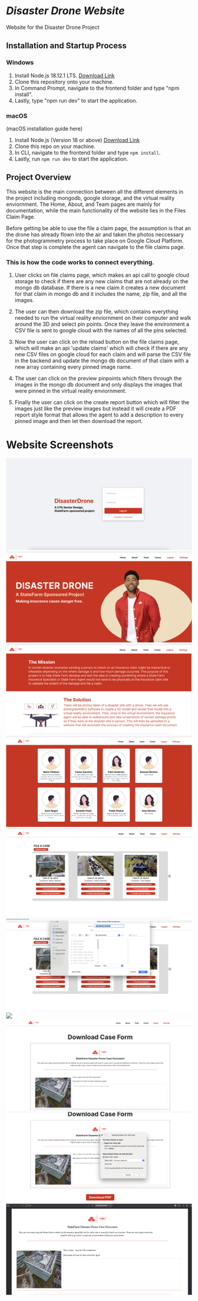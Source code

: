 # *Disaster Drone Website*
Website for the Disaster Drone Project

## Installation and Startup Process
### Windows
1. Install Node.js 18.12.1 LTS.
[Download Link](https://nodejs.org/en/)
2. Clone this repository onto your machine.
3. In Command Prompt, navigate to the frontend folder and type "npm install".
4. Lastly, type "npm run dev" to start the application.


### macOS
(macOS installation guide here)
1. Install Node.js (Version 18 or above)
[Download Link](https://nodejs.org/en/download/)
2. Clone this repo on your machine.
3. In CLI, navigate to the frontend folder and type `npm install`.
4. Lastly, run `npm run dev` to start the application.

## Project Overview
This website is the main connection between all the different elements in the project including mongodb, google storage, and the virtual reality enviornment. The Home, About, and Team pages are mainly for documentation, while the main functionality of the website lies in the Files Claim Page.

Before getting be able to use the file a claim page, the assumption is that an the drone has already flown into the air and taken the photos neccessary for the photogrammetry process to take place on Google Cloud Platform. Once that step is complete the agent can navigate to the file claims page. 

### This is how the code works to connect everything. 
1. User clicks on file claims page, which makes an api call to google cloud storage to check if there are any new claims that are not already on the mongo db database. If there is a new claim it creates a new document for that claim in mongo db and it includes the name, zip file, and all the images. 

2. The user can then download the zip file, which contains everything needed to run the virtual reality enviornment on their computer and walk around the 3D and select pin points. Once they leave the environment a CSV file is sent to google cloud with the names of all the pins selected.

3. Now the user can click on the reload button on the file claims page, which will make an api 'update claims' which will check if there are any new CSV files on google cloud for each claim and will parse the CSV file in the backend and update the mongo db document of that claim with a new array containing every pinned image name.

4. The user can click on the preview pinpoints which filters through the images in the mongo db document and only displays the images that were pinned in the virtual reality enviornment.

5. Finally the user can click on the create report button which will filter the images just like the preview images but instead it will create a PDF report style format that allows the agent to add a description to every pinned image and then let then download the report.

# Website Screenshots
  <img src="https://github.com/disaster-drone/Documentation/blob/main/media/0.png?raw=true" name="Login">
  <img src="https://github.com/disaster-drone/Documentation/blob/main/media/1.png?raw=true" name="Homepage">
  <img src="https://github.com/disaster-drone/Documentation/blob/main/media/2.png?raw=true" name="Aboutpage">
  <img src="https://github.com/disaster-drone/Documentation/blob/main/media/3.png?raw=true" name="Teampage">
  <img src="https://github.com/disaster-drone/Documentation/blob/main/media/4.png?raw=true" name="Fileclaims-page">
  <img src="https://github.com/disaster-drone/Documentation/blob/main/media/5.png?raw=true" name="Download-zip">
  <img src="https://github.com/disaster-drone/Documentation/blob/main/media/6.png?raw=true" name="View-gallery">
  <img src="https://github.com/disaster-drone/Documentation/blob/main/media/7.png?raw=true" name="Create-document">
  <img src="https://github.com/disaster-drone/Documentation/blob/main/media/8.png?raw=true" name="Download-document">
  <img src="https://github.com/disaster-drone/Documentation/blob/main/media/9.png?raw=true" name="Download-document">
